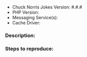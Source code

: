 - Chuck Norris Jokes Version: #.#.#
- PHP Version:
- Messaging Service(s):
- Cache Driver:

### Description:

### Steps to reproduce: